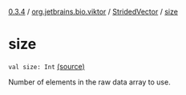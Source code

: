 [0.3.4](../../index.md) / [org.jetbrains.bio.viktor](../index.md) / [StridedVector](index.md) / [size](.)

# size

`val size: Int` [(source)](https://github.com/JetBrains-Research/viktor/blob/0.3.4/src/main/kotlin/org/jetbrains/bio/viktor/StridedVector.kt#L50)

Number of elements in the raw data array to use.


